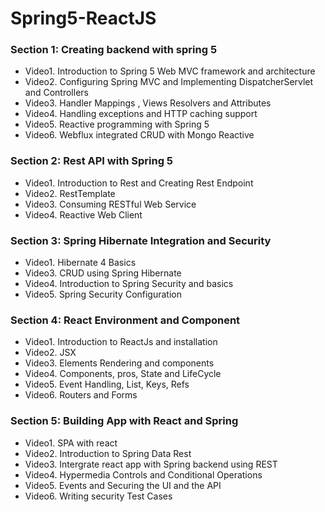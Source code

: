 # Spring5-ReactJS

### Section 1: Creating backend with spring 5 

*	Video1. Introduction to Spring 5 Web MVC framework and architecture
*	Video2. Configuring Spring MVC and Implementing DispatcherServlet and Controllers
*	Video3. Handler Mappings , Views Resolvers and Attributes
*	Video4. Handling exceptions and HTTP caching support
*	Video5. Reactive programming with Spring 5
*	Video6. Webflux integrated CRUD with Mongo Reactive

### Section 2: Rest API with Spring 5
* Video1. Introduction to Rest and Creating Rest Endpoint
*	Video2. RestTemplate
*	Video3. Consuming RESTful Web Service
*	Video4. Reactive Web Client

### Section 3: Spring Hibernate Integration and Security
*	Video1. Hibernate 4 Basics
*	Video3. CRUD using Spring Hibernate
*	Video4. Introduction to Spring Security and basics
*	Video5. Spring Security Configuration

### Section 4: React Environment and Component
*	Video1. Introduction to ReactJs and installation
*	Video2. JSX
*	Video3. Elements Rendering and components
*	Video4. Components, pros, State and LifeCycle
*	Video5. Event Handling, List, Keys, Refs
*	Video6. Routers and Forms

### Section 5: Building App with React and Spring
*	Video1. SPA with react
*	Video2. Introduction to Spring Data Rest
*	Video3. Intergrate react app with Spring backend using REST
*	Video4. Hypermedia Controls and Conditional Operations
*	Video5. Events and  Securing the UI and the API
*	Video6. Writing security Test Cases
